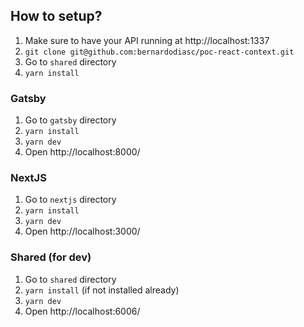 ## How to setup?

1. Make sure to have your API running at http://localhost:1337
2. `git clone git@github.com:bernardodiasc/poc-react-context.git`
3. Go to `shared` directory
4. `yarn install`

### Gatsby

1. Go to `gatsby` directory
2. `yarn install`
3. `yarn dev`
4. Open http://localhost:8000/

### NextJS

1. Go to `nextjs` directory
2. `yarn install`
3. `yarn dev`
4. Open http://localhost:3000/
 
### Shared (for dev)

1. Go to `shared` directory
2. `yarn install` (if not installed already)
3. `yarn dev`
4. Open http://localhost:6006/
